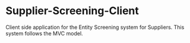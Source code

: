 # Supplier-Screening-Client
Client side application for the Entity Screening system for Suppliers. This system follows the MVC model.

